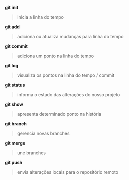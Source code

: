 **git init**
>  inicia a linha do tempo

**git add**
>  adiciona ou atualiza mudanças para linha do tempo

**git commit**
> adiciona um ponto na linha do tempo

**git log**
>  visualiza os pontos na linha do tempo / commit

**git status**
>  informa o estado das alterações do nosso projeto

**git show**
>  apresenta determinado ponto na história

**git branch**
>  gerencia novas branches

**git merge**
>  une branches

**git push**
>  envia alterações locais para o repositório remoto

